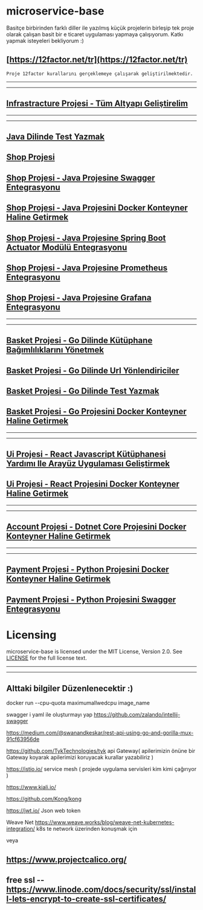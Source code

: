 # microservice-base

Basitçe birbirinden farklı diller ile yazılmış küçük projelerin birleşip tek proje olarak çalışan basit bir e ticaret uygulaması yapmaya çalışıyorum. Katkı yapmak isteyeleri bekliyorum :)


    
   [https://12factor.net/tr](https://12factor.net/tr) 
   --
    Proje 12factor kurallarını gerçeklemeye çalışarak geliştirilmektedir.


***
***

[Infrastracture Projesi - Tüm Altyapı Geliştirelim](././pages/page18.md)
--

***
***

[Java Dilinde Test Yazmak](././pages/page2.md)
--

[Shop Projesi](././pages/page4.md)
--

[Shop Projesi - Java Projesine Swagger Entegrasyonu](././pages/page5.md)
--

[Shop Projesi - Java Projesini Docker Konteyner Haline Getirmek](././pages/page6.md)
--

[Shop Projesi - Java Projesine Spring Boot Actuator Modülü Entegrasyonu](././pages/page9.md)
--

[Shop Projesi - Java Projesine Prometheus Entegrasyonu](././pages/page10.md)
--

[Shop Projesi - Java Projesine Grafana Entegrasyonu](././pages/page11.md)
--

***
***

[Basket Projesi - Go Dilinde Kütüphane Bağımlılıklarını Yönetmek](././pages/page7.md)
--

[Basket Projesi - Go Dilinde Url Yönlendiriciler](././pages/page8.md)
--

[Basket Projesi - Go Dilinde Test Yazmak](././pages/page3.md)
--

[Basket Projesi - Go Projesini Docker Konteyner Haline Getirmek ](././pages/page17.md)
--

***
***

[Ui Projesi - React Javascript Kütüphanesi Yardımı Ile Arayüz Uygulaması Geliştirmek ](././pages/page12.md)
--

[Ui Projesi - React Projesini Docker Konteyner Haline Getirmek](././pages/page13.md)
--

***
***

[Account Projesi - Dotnet Core Projesini Docker Konteyner Haline Getirmek](././pages/page14.md)
--

***
***

[Payment Projesi - Python Projesini Docker Konteyner Haline Getirmek](././pages/page15.md)
--
[Payment Projesi - Python Projesini Swagger Entegrasyonu](././pages/page16.md)
--



Licensing
=========
microservice-base is licensed under the MIT License, Version 2.0. See
[LICENSE](https://github.com/microservice-base/microservice-base.github.io/blob/master/LICENSE) for the full
license text.





***
***
















Alttaki bilgiler Düzenlenecektir :)
--

docker run --cpu-quota maximumallwedcpu image_name

swagger i yaml ile oluşturmayı yap
https://github.com/zalando/intellij-swagger

https://medium.com/@swanandkeskar/rest-api-using-go-and-gorilla-mux-91cf63956de

https://github.com/TykTechnologies/tyk api Gateway( apilerimizin önüne bir Gateway koyarak apilerimizi koruyacak kurallar yazabiliriz )
 
https://istio.io/ service mesh ( projede uygulama servisleri kim kimi çağırıyor )

https://www.kiali.io/

https://github.com/Kong/kong

https://jwt.io/ Json web token


Weave Net  https://www.weave.works/blog/weave-net-kubernetes-integration/ k8s te network üzerinden konuşmak için

veya 

https://www.projectcalico.org/
--
free ssl  --  https://www.linode.com/docs/security/ssl/install-lets-encrypt-to-create-ssl-certificates/
--
